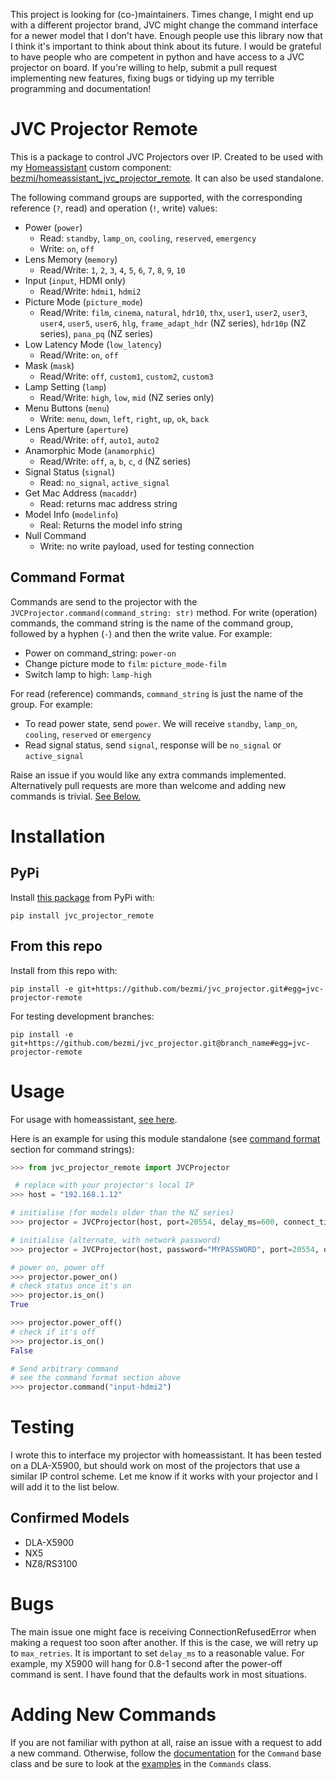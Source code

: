 This project is looking for (co-)maintainers. Times change, I might end up with a different projector brand, JVC might change the command interface for a newer model that I don't have. Enough people use this library now that I think it's important to think about think about its future. I would be grateful to have people who are competent in python and have access to a JVC projector on board. If you're willing to help, submit a pull request implementing new features, fixing bugs or tidying up my terrible programming and documentation!

# JVC Projector Remote

This is a package to control JVC Projectors over IP. Created to be used with my [Homeassistant](https://www.home-assistant.io/) custom component: [bezmi/homeassistant_jvc_projector_remote](https://github.com/bezmi/homeassistant_jvc_projector_remote). It can also be used standalone.

The following command groups are supported, with the corresponding reference (`?`, read) and operation (`!`, write) values:
* Power (`power`)
  * Read: `standby`, `lamp_on`, `cooling`, `reserved`, `emergency`
  * Write: `on`, `off`
* Lens Memory (`memory`)
  * Read/Write: `1`, `2`, `3`, `4`, `5`, `6`, `7`, `8`, `9`, `10`
* Input (`input`, HDMI only)
  * Read/Write: `hdmi1`, `hdmi2`
* Picture Mode (`picture_mode`)
  * Read/Write: `film`, `cinema`, `natural`, `hdr10`, `thx`, `user1`, `user2`, `user3`, `user4`, `user5`, `user6`, `hlg`,
                `frame_adapt_hdr` (NZ series), `hdr10p` (NZ series), `pana_pq` (NZ series)
* Low Latency Mode (`low_latency`)
  * Read/Write: `on`, `off`
* Mask (`mask`)
  * Read/Write: `off`, `custom1`, `custom2`, `custom3`
* Lamp Setting (`lamp`)
  * Read/Write: `high`, `low`, `mid` (NZ series only)
* Menu Buttons (`menu`)
  * Write: `menu`, `down`, `left`, `right`, `up`, `ok`, `back`
* Lens Aperture (`aperture`)
  * Read/Write: `off`, `auto1`, `auto2`
* Anamorphic Mode (`anamorphic`)
  * Read/Write: `off`, `a`, `b`, `c`, `d` (NZ series)
* Signal Status (`signal`)
  * Read: `no_signal`, `active_signal`
* Get Mac Address (`macaddr`)
  * Read: returns mac address string
* Model Info (`modelinfo`)
  * Real: Returns the model info string
* Null Command
  * Write: no write payload, used for testing connection

## Command Format
Commands are send to the projector with the `JVCProjector.command(command_string: str)` method. For write (operation) commands, the command string is the name of the command group, followed by a hyphen (`-`) and then the write value. For example:
* Power on command_string: `power-on`
* Change picture mode to `film`: `picture_mode-film`
* Switch lamp to high: `lamp-high`

For read (reference) commands, `command_string` is just the name of the group. For example:
* To read power state, send `power`. We will receive `standby`, `lamp_on`, `cooling`, `reserved` or `emergency`
* Read signal status, send `signal`, response will be `no_signal` or `active_signal`


Raise an issue if you would like any extra commands implemented. Alternatively pull requests are more than welcome and adding new commands is trivial. [See Below.](#adding-new-commands)

# Installation
## PyPi
Install [this package](https://pypi.org/project/jvc-projector-remote/) from PyPi
with:
~~~
pip install jvc_projector_remote
~~~
## From this repo
Install from this repo with:
~~~
pip install -e git+https://github.com/bezmi/jvc_projector.git#egg=jvc-projector-remote
~~~
For testing development branches:
~~~
pip install -e git+https://github.com/bezmi/jvc_projector.git@branch_name#egg=jvc-projector-remote
~~~
# Usage
For usage with homeassistant, [see here](https://github.com/bezmi/homeassistant_jvc_projector_remote).

Here is an example for using this module standalone (see [command format](#command-format) section for command strings):
``` python
>>> from jvc_projector_remote import JVCProjector

 # replace with your projector's local IP
>>> host = "192.168.1.12"

# initialise (for models older than the NZ series)
>>> projector = JVCProjector(host, port=20554, delay_ms=600, connect_timeout=10, max_retries=10)

# initialise (alternate, with network password)
>>> projector = JVCProjector(host, password="MYPASSWORD", port=20554, delay_ms=600, connect_timeout=10, max_retries=10)

# power on, power off
>>> projector.power_on()
# check status once it's on
>>> projector.is_on()
True

>>> projector.power_off()
# check if it's off
>>> projector.is_on()
False

# Send arbitrary command
# see the command format section above
>>> projector.command("input-hdmi2")
```

# Testing
I wrote this to interface my projector with homeassistant. It
has been tested on a DLA-X5900, but should work on most of the projectors
that use a similar IP control scheme. Let me know if it works with your
projector and I will add it to the list below.

## Confirmed Models
* DLA-X5900
* NX5
* NZ8/RS3100

# Bugs
The main issue one might face is receiving ConnectionRefusedError when making a
request too soon after another. If this is the case, we will retry up to `max_retries`. It is important to set `delay_ms` to a reasonable value. For example, my X5900 will hang for 0.8-1 second after the power-off command is sent. I have found that the defaults work in most situations.

# Adding New Commands
If you are not familiar with python at all, raise an issue with a request to add a new command. Otherwise, follow the [documentation](src/jvc_projector_remote/jvccommands.py#L19) for the `Command` base class and be sure to look at the [examples](src/jvc_projector_remote/jvccommands.py#L215) in the `Commands` class.




